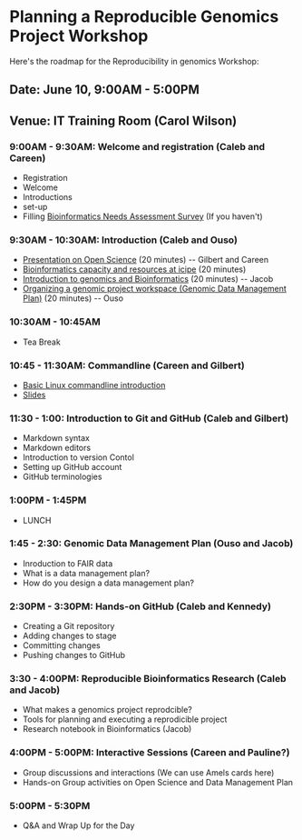 # Planning a Reproducible Genomics Project Workshop

Here's the roadmap for the Reproducibility in genomics Workshop:

## Date: June 10, 9:00AM - 5:00PM
## Venue: IT Training Room (Carol Wilson)

### 9:00AM - 9:30AM: Welcome and registration (Caleb and Careen)
* Registration
* Welcome
* Introductions
* set-up
* Filling [Bioinformatics Needs Assessment Survey](https://redcap.icipe.org/surveys/?s=9FJNXXNHC7) (If you haven't)

### 9:30AM - 10:30AM: Introduction (Caleb and Ouso)
* [Presentation on Open Science](https://docs.google.com/presentation/d/18ldedgpdM9S1ve_Gw9JRRvXZmssZALXfapOAkvYjCU4/edit?usp=sharing) (20 minutes) -- Gilbert and Careen
* [Bioinformatics capacity and resources at icipe](https://docs.google.com/presentation/d/1vKn_LRcLVkt3ItXj2rDc-4NQOkJKmbUyp6Xj1o6uASg/edit?usp=sharing) (20 minutes)
* [Introduction to genomics and Bioinformatics](https://docs.google.com/presentation/d/1wYX9r9XVak3h7L5qpTscSrgTeT40mzHg6UBlEBk6y54/edit?usp=sharing) (20 minutes) -- Jacob
* [Organizing a genomic project workspace (Genomic Data Management Plan)](https://docs.google.com/presentation/d/1pIqF7T2XhEDpLDuKEYhqYzD1LeMaiF1OSjTQCxm5GXc/edit#slide=id.g593a96f09c_1_131) (20 minutes) -- Ouso

### 10:30AM - 10:45AM
* Tea Break

### 10:45 - 11:30AM: Commandline (Careen and Gilbert)
* [Basic Linux commandline introduction](https://github.com/kibet-gilbert/Introduction-to-Linux/blob/master/Introduction%20to%20Linux.md)
* [Slides](https://docs.google.com/presentation/d/1eCBfNArGsKRg715hvFMCrTU6dmA4Ctu0W39yOCCZPLM/edit#slide=id.p)

### 11:30 - 1:00: Introduction to Git and GitHub (Caleb and Gilbert)
* Markdown syntax
* Markdown editors
* Introduction to version Contol
* Setting up GitHub account
* GitHub terminologies

### 1:00PM - 1:45PM
* LUNCH

### 1:45 - 2:30: Genomic Data Management Plan (Ouso and Jacob)
* Inroduction to FAIR data
* What is a data management plan?
* How do you design a data management plan?

### 2:30PM - 3:30PM: Hands-on GitHub (Caleb and Kennedy)
* Creating a Git repository
* Adding changes to stage
* Committing changes
* Pushing changes to GitHub


### 3:30 - 4:00PM: Reproducible Bioinformatics Research (Caleb and Jacob)
* What makes a genomics project reprodcible?
* Tools for planning and executing a reprodicible project
* Research notebook in Bioinformatics (Jacob)

### 4:00PM - 5:00PM: Interactive Sessions (Careen and Pauline?)
* Group discussions and interactions (We can use Amels cards here)
* Hands-on Group activities on Open Science and Data Management Plan

### 5:00PM - 5:30PM
* Q&A and Wrap Up for the Day

